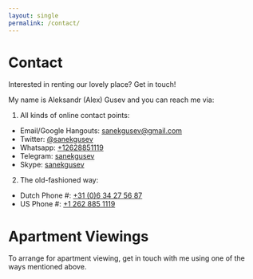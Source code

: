 ```yaml
---
layout: single
permalink: /contact/
---
```


# Contact

Interested in renting our lovely place? Get in touch!

My name is Aleksandr (Alex) Gusev and you can reach me via:

1. All kinds of online contact points:
  - Email/Google Hangouts: [sanekgusev@gmail.com](mailto:sanekgusev@gmail.com)
  - Twitter: [@sanekgusev](https://twitter.com/sanekgusev)
  - Whatsapp: [+12628851119](https://wa.me/12628851119)
  - Telegram: [sanekgusev](https://telegram.me/sanekgusev)
  - Skype: [sanekgusev](skype:sanekgusev?chat)

2. The old-fashioned way:
  - Dutch Phone #: [+31 (0)6 34 27 56 87](tel:+31634275687)
  - US Phone #: [+1 262 885 1119](tel:+12628851119)

# Apartment Viewings

To arrange for apartment viewing, get in touch with me using one of the ways mentioned above.

